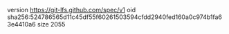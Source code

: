 version https://git-lfs.github.com/spec/v1
oid sha256:524786565d11c45df55f60261503594cfdd2940fed160a0c974b1fa63e4410a6
size 2055
